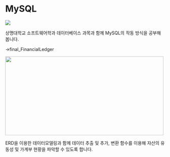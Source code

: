 # MySQL

<img src="https://img.shields.io/badge/mysql-4479A1?style=for-the-badge&logo=mysql&logoColor=white"> 

상명대학교 소프트웨어학과 데이터베이스 과목과 함께 MySQL의 작동 방식을 공부해 봅니다.

->final_FinancialLedger

<img src="https://github.com/YangJunMan/Practice/blob/main/SMU.MYSQL/FinancialLedger/%EC%96%91%EC%A4%80%ED%98%81_ERD_Picture.png" width="500" height="250"/>

ERD을 이용한 데이터모델링과 함께
데이터 추출 및 추가, 변환 함수를 이용해 자산의 유동성 및 가계부 현황을 파악할 수 있도록 합니다.

